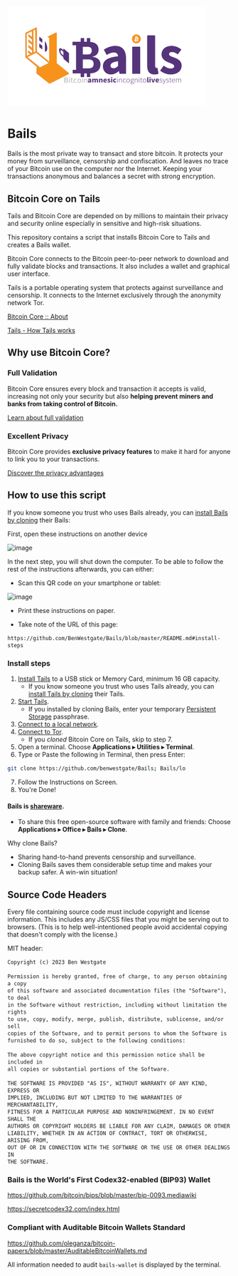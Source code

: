 # ![image](https://github.com/BenWestgate/Bails/raw/master/docs/banner2.png)

# Bails

Bails is the most private way to transact and store bitcoin. It protects your money from surveillance, censorship and confiscation. And leaves no trace of your Bitcoin use on the computer nor the Internet. Keeping your transactions anonymous and balances a secret with strong encryption.

## Bitcoin Core on Tails

Tails and Bitcoin Core are depended on by millions to maintain their privacy and security online especially in sensitive and high-risk situations.

This repository contains a script that installs Bitcoin Core to Tails and creates a Bails wallet.

Bitcoin Core connects to the Bitcoin peer-to-peer network to download and fully validate blocks and transactions. It also includes a wallet and graphical user interface.

Tails is a portable operating system that protects against surveillance and censorship. It connects to the Internet exclusively through the anonymity network Tor.

[Bitcoin Core :: About](https://bitcoincore.org/en/about/)

[Tails - How Tails works](https://tails.net/about/index.en.html)

## Why use Bitcoin Core?

### Full Validation

Bitcoin Core ensures every block and transaction it accepts is valid, increasing not only your security but also <b>helping prevent miners and banks from taking control of Bitcoin.</b>

[Learn about full validation](https://bitcoin.org/en/bitcoin-core/features/validation)

### Excellent Privacy

Bitcoin Core provides <b>exclusive privacy features</b> to make it hard for anyone to link you to your transactions.

[Discover the privacy advantages](https://bitcoin.org/en/bitcoin-core/features/privacy)

## How to use this script

If you know someone you trust who uses Bails already, you can [install Bails by cloning](https://github.com/BenWestgate/Bails/tree/master#bails-is-shareware) their Bails:

First, open these instructions on another device

![image](https://user-images.githubusercontent.com/73506583/203773811-b157925d-404f-4b91-bd86-6d2e6b454a59.png)

In the next step, you will shut down the computer. To be able to follow the rest of the instructions afterwards, you can either:

* Scan this QR code on your smartphone or tablet:

![image](https://github.com/BenWestgate/bitcoin-core-on-tails/raw/master/mobile-qr.png)
* Print these instructions on paper.

* Take note of the URL of this page:
```
https://github.com/BenWestgate/Bails/blob/master/README.md#install-steps
```

### Install steps

1. [Install Tails](https://tails.net/install/index.en.html) to a USB stick or Memory Card, minimum 16 GB capacity.
      * If you know someone you trust who uses Tails already, you can [install Tails by cloning](https://tails.boum.org/install/clone/index.en.html) their Tails.
1. [Start Tails](https://tails.net/doc/first_steps/start/index.en.html).
      * If you installed by cloning Bails, enter your temporary [Persistent Storage](https://tails.net/doc/first_steps/welcome_screen/index.en.html#index3h1) passphrase.
1. [Connect to a local network](https://tails.net/doc/anonymous_internet/networkmanager/index.en.html#index1h1).
1. [Connect to Tor](https://tails.net/doc/anonymous_internet/tor/index.en.html).
      * If you *cloned* Bitcoin Core on Tails, skip to step 7.
1. Open a terminal. Choose <b>Applications ▸ Utilities ▸ Terminal</b>.
1.  Type or Paste the following in Terminal, then press Enter:
``` bash
git clone https://github.com/benwestgate/Bails; Bails/lo

```
7. Follow the Instructions on Screen.
1. You're Done!
   
#### Bails is [shareware](https://en.wikipedia.org/wiki/Samizdat).

* To share this free open-source software with family and friends: Choose <b>Applications ▸ Office ▸ ₿ails ▸ Clone</b>.

Why clone Bails?

* Sharing hand-to-hand prevents censorship and surveillance.
* Cloning Bails saves them considerable setup time and makes your backup safer. A win-win situation!


## Source Code Headers

Every file containing source code must include copyright and license
information. This includes any JS/CSS files that you might be serving out to
browsers. (This is to help well-intentioned people avoid accidental copying that
doesn't comply with the license.)

MIT header:

    Copyright (c) 2023 Ben Westgate
    
    Permission is hereby granted, free of charge, to any person obtaining a copy
    of this software and associated documentation files (the "Software"), to deal
    in the Software without restriction, including without limitation the rights
    to use, copy, modify, merge, publish, distribute, sublicense, and/or sell
    copies of the Software, and to permit persons to whom the Software is
    furnished to do so, subject to the following conditions:
    
    The above copyright notice and this permission notice shall be included in
    all copies or substantial portions of the Software.
    
    THE SOFTWARE IS PROVIDED "AS IS", WITHOUT WARRANTY OF ANY KIND, EXPRESS OR
    IMPLIED, INCLUDING BUT NOT LIMITED TO THE WARRANTIES OF MERCHANTABILITY,
    FITNESS FOR A PARTICULAR PURPOSE AND NONINFRINGEMENT. IN NO EVENT SHALL THE
    AUTHORS OR COPYRIGHT HOLDERS BE LIABLE FOR ANY CLAIM, DAMAGES OR OTHER
    LIABILITY, WHETHER IN AN ACTION OF CONTRACT, TORT OR OTHERWISE, ARISING FROM,
    OUT OF OR IN CONNECTION WITH THE SOFTWARE OR THE USE OR OTHER DEALINGS IN
    THE SOFTWARE.

### Bails is the World's First Codex32-enabled (BIP93) Wallet
https://github.com/bitcoin/bips/blob/master/bip-0093.mediawiki

https://secretcodex32.com/index.html

### Compliant with Auditable Bitcoin Wallets Standard
https://github.com/oleganza/bitcoin-papers/blob/master/AuditableBitcoinWallets.md

All information needed to audit `bails-wallet` is displayed by the terminal.

